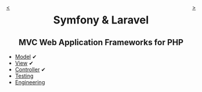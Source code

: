 <div style="float: right;">

[>](./testing-0.md)

</div>
<div style="float: left;">

[<](./controller-4.md)

</div>

<center>

Symfony & Laravel
=================

MVC Web Application Frameworks for PHP
---------------------------------------

</center>

* [Model](./model-0.md) ✔
* [View](./view-0.md) ✔
* [Controller](./controller-0.md) ✔
* [Testing](./testing-0.md)
* [Engineering](./engineering-0.md)
